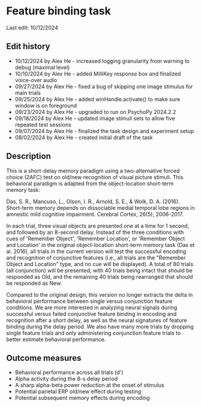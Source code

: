 # Feature binding task
Last edit: 10/12/2024

## Edit history
- 10/12/2024 by Alex He - increased logging granularity from warning to debug (maximal level)
- 10/10/2024 by Alex He - added MilliKey response box and finalized voice-over audio
- 09/27/2024 by Alex He - fixed a bug of skipping one image stimulus for main trials
- 09/25/2024 by Alex He - added winHandle.activate() to make sure window is on foreground
- 09/23/2024 by Alex He - upgraded to run on PsychoPy 2024.2.2
- 09/18/2024 by Alex He - updated image stimuli sets to allow five repeated test sessions
- 09/07/2024 by Alex He - finalized the task design and experiment setup
- 08/02/2024 by Alex He - created initial draft of the task

## Description
This is a short-delay memory paradigm using a two-alternative forced choice (2AFC) test on old/new recognition of visual picture stimuli. This behavioral paradigm is adapted from the object-location short-term memory task:

Das, S. R., Mancuso, L., Olson, I. R., Arnold, S. E., & Wolk, D. A. (2016). Short-term memory depends on dissociable medial temporal lobe regions in amnestic mild cognitive impairment. Cerebral Cortex, 26(5), 2006-2017.

In each trial, three visual objects are presented one at a time for 1 second, and followed by an 8-second delay. Instead of the three conditions with cues of 'Remember Object', 'Remember Location', or 'Remember Object and Location' in the original object-location short-term memory task (Das et al. 2016), all trials in the current version will test the successful encoding and recognition of conjunctive features (i.e., all trials are the "Remember Object and Location" type, and no cue will be displayed). A total of 80 trials (all conjunction) will be presented, with 40 trials being intact that should be responded as Old, and the remaining 40 trials being rearranged that should be responded as New.

Compared to the original design, this version no longer extracts the delta in behavioral performance between single versus conjunction feature conditions. We are more interested in analyzing neural signals during successful versus failed conjunctive feature binding in encoding and recognition after a short delay, as well as the neural signatures of feature binding during the delay period. We also have many more trials by dropping single feature trials and only administering conjunction feature trials to better estimate behavioral performance.

## Outcome measures
- Behavioral performance across all trials (d')
- Alpha activity during the 8-s delay period
- A sharp alpha-beta power reduction at the onset of stimulus
- Potential parietal ERP old/new effect during testing
- Potential subsequent memory effects during encoding
